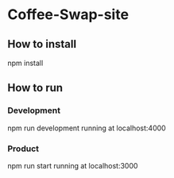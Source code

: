 # Coffee-Swap-site

## How to install

npm install

## How to run

### Development
npm run development
running at localhost:4000

### Product
npm run start
running at localhost:3000